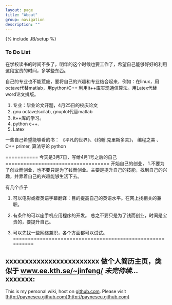 ```yaml
---
layout: page
title: "About"
group: navigation
description: ""
---
```

{% include JB/setup %}


### To Do List

在学校读书的时间不多了，明年的这个时候也要工作了，希望自己能够好好的利用这段宝贵的时间，多学些东西。

自己的专业也不能荒废，要将自己的兴趣和专业结合起来，例如：在linux，用octave代替matlab，用python/C++ 利用it++库实现通信算法。用Latex代替word论文排版。

1. 专业：毕业论文开题，4月25日的校庆论文
2. gnu octave/scilab, gnuplot代替matlab
3. it++库的学习。
4. python c++.
5. Latex

一些自己希望能够看的书：
《平凡的世界》、《约翰.克里斯多夫》，
 编程之美 、
 C++ primer, 算法导论
 python
 
 =========== 今天是3月7日，写给4月1号之后的自己===================================
开始自己的创业，
1.不要为了创业而创业，也不要只是为了钱而创业。主要是提升自己的技能，找到自己的兴趣，并靠着自己的兴趣能够生活下去。

有几个点子
   1. 可以电影或者英语字幕翻译：目的提高自己的英语水平。在网上找相关的兼职。
   2. 有条件的可以座手机应用程序的开发。
   总之不要只是为了钱而创业，时间是宝贵的，要提升自己。

2. 可以先找一些网络兼职，各个方面都可以试试。
==========================================================

xxxxxxxxxxxxxxxxxxxxxxxx
做个人简历主页，类似于 www.ee.kth.se/~jinfeng/
_未完待续..._ 
xxxxxxx:
-----
This is my personal wiki, host on [github.com](http://github.com).
Please visit [http://payneseu.github.com](http://payneseu.github.com)

